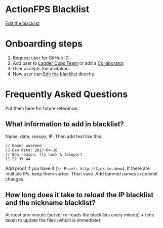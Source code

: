 # ActionFPS Blacklist

[Edit the blacklist](https://github.com/ActionFPS/blacklist/edit/master/serverblacklist.cfg)

# Onboarding steps

1. Request user for GitHub ID
2. Add user to [Ladder Cops Team](https://github.com/orgs/ActionFPS/teams/ladder-cops/) or add a [Collaborator](https://github.com/ActionFPS/blacklist/settings/collaboration).
3. User accepts the invitation.
4. Now user can [Edit the blacklist](https://github.com/ActionFPS/blacklist/edit/master/serverblacklist.cfg) directly.

# Frequently Asked Questions

Put them here for future reference.

## What information to add in blacklist?

Name, date, reason, IP. Then add text like this:

```
// Name: unarmed
// Ban date: 2017-04-16
// Ban reason: fly hack & teleport
11.22.33.44
```

Add proof if you have it (`// Proof: http://link.to.demo`). If there are multiple IPs, keep them sorted. Then save. Add banned names in commit changes.

## How long does it take to reload the IP blacklist and the nickname blacklist?

At most one minute (server re-reads the blacklists every minute) + time taken to update the files (which is immediate)
